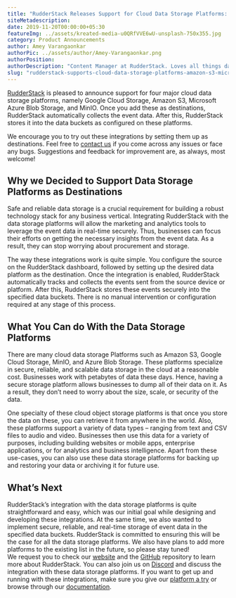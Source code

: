 ```yaml
---
title: "RudderStack Releases Support for Cloud Data Storage Platforms: Google Cloud Storage, Amazon S3, Azure Blob Storage, and MinIO"
siteMetadescription:
date: 2019-11-20T00:00:00+05:30
featureImg: ../assets/kreated-media-u0QRfVVE6wU-unsplash-750x355.jpg
category: Product Announcements
author: Amey Varangaonkar
authorPic: ../assets/author/Amey-Varangaonkar.png
authorPosition: 
authorDescription: "Content Manager at RudderStack. Loves all things data. Manchester United, music, and sci-fi fan, among other things."
slug: "rudderstack-supports-cloud-data-storage-platforms-amazon-s3-microsoft-azure-blob-storage-minio"
---
```

[RudderStack](https://rudderstack.com) is pleased to announce support for four major cloud data storage platforms, namely Google Cloud Storage, Amazon S3, Microsoft Azure Blob Storage, and MinIO. Once you add these as destinations, RudderStack automatically collects the event data. After this, RudderStack stores it into the data buckets as configured on these platforms.

We encourage you to try out these integrations by setting them up as destinations. Feel free to [contact us](https://rudderstack.com/contact/) if you come across any issues or face any bugs. Suggestions and feedback for improvement are, as always, most welcome!  

**Why we Decided to Support Data Storage Platforms as Destinations**
--------------------------------------------------------------------

Safe and reliable data storage is a crucial requirement for building a robust technology stack for any business vertical. Integrating RudderStack with the data storage platforms will allow the marketing and analytics tools to leverage the event data in real-time securely. Thus, businesses can focus their efforts on getting the necessary insights from the event data. As a result, they can stop worrying about procurement and storage.

The way these integrations work is quite simple. You configure the source on the RudderStack dashboard, followed by setting up the desired data platform as the destination. Once the integration is enabled, RudderStack automatically tracks and collects the events sent from the source device or platform. After this, RudderStack stores these events securely into the specified data buckets. There is no manual intervention or configuration required at any stage of this process.  

**What You Can do With the Data Storage Platforms**
---------------------------------------------------

There are many cloud data storage Platforms such as Amazon S3, Google Cloud Storage, MinIO, and Azure Blob Storage. These platforms specialize in secure, reliable, and scalable data storage in the cloud at a reasonable cost. Businesses work with petabytes of data these days. Hence, having a secure storage platform allows businesses to dump all of their data on it. As a result, they don’t need to worry about the size, scale, or security of the data.

One specialty of these cloud object storage platforms is that once you store the data on these, you can retrieve it from anywhere in the world. Also, these platforms support a variety of data types – ranging from text and CSV files to audio and video. Businesses then use this data for a variety of purposes, including building websites or mobile apps, enterprise applications, or for analytics and business intelligence. Apart from these use-cases, you can also use these data storage platforms for backing up and restoring your data or archiving it for future use.   

**What’s Next**
---------------

RudderStack’s integration with the data storage platforms is quite straightforward and easy, which was our initial goal while designing and developing these integrations. At the same time, we also wanted to implement secure, reliable, and real-time storage of event data in the specified data buckets. RudderStack is committed to ensuring this will be the case for all the data storage platforms. We also have plans to add more platforms to the existing list in the future, so please stay tuned!  
We request you to check our [website](https://rudderstack.com/) and the [GitHub](https://github.com/rudderlabs/rudder-server) repository to learn more about RudderStack. You can also join us on [Discord](https://discordapp.com/invite/xNEdEGw) and discuss the integration with these data storage platforms. If you want to get up and running with these integrations, make sure you give our [platform a try](https://app.rudderlabs.com/signup) or browse through our [documentation](https://docs.rudderstack.com/destinations).